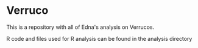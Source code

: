 # Verruco
This is a repository with all of Edna's analysis on Verrucos.

R code and files used for R analysis can be found in the analysis directory

